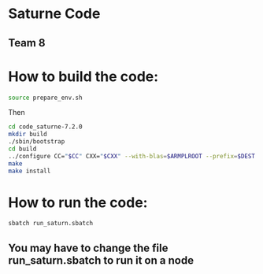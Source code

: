 # Saturne Code
## Team 8

# How to build the code:
```bash
source prepare_env.sh
```
Then
```bash
cd code_saturne-7.2.0
mkdir build
./sbin/bootstrap
cd build
../configure CC="$CC" CXX="$CXX" --with-blas=$ARMPLROOT --prefix=$DEST --disable-gui --without-med --without-hfd5 --without-cgns --without-metis --disable-salome --without-salome --without-eos --disable-static --enable-long-gnum
make
make install
```
# How to run the code:
```bash
sbatch run_saturn.sbatch
```

## You may have to change the file run_saturn.sbatch to run it on a node
